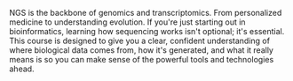 NGS is the backbone of genomics and transcriptomics. From personalized medicine to understanding evolution. If you're just starting out in bioinformatics, learning how sequencing works isn't optional; it's essential. This course is designed to give you a clear, confident understanding of where biological data comes from, how it's generated, and what it really means is so you can make sense of the powerful tools and technologies ahead.
